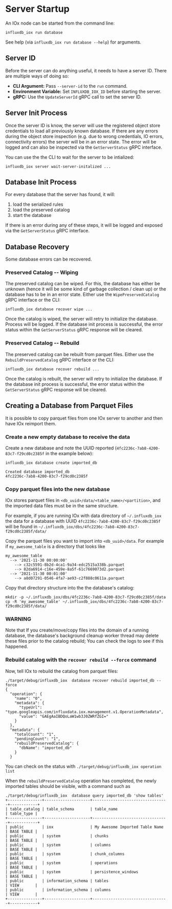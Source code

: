 # Server Startup

An IOx node can be started from the command line:

```shell
influxdb_iox run database
```

See help (via `influxdb_iox run database --help`) for arguments.


## Server ID
Before the server can do anything useful, it needs to have a server ID. There are multiple ways of doing so:

- **CLI Argument:** Pass `--server-id` to the `run` command.
- **Environment Variable:** Set `INFLUXDB_IOX_ID` before starting the server.
- **gRPC:** Use the `UpdateServerId` gRPC call to set the server ID.


## Server Init Process
Once the server ID is know, the server will use the registered object store credentials to load all previously known
database. If there are any errors during the object store inspection (e.g. due to wrong credentials, IO errors,
connectivity errors) the server will be in an error state. The error will be logged and can also be inspected via the
`GetServerStatus` gRPC interface.

You can use the the CLI to wait for the server to be intialized:

```shell
influxdb_iox server wait-server-initalized ...
```


## Database Init Process
For every database that the server has found, it will:

1. load the serialized rules
2. load the preserved catalog
3. start the database

If there is an error during any of these steps, it will be logged and exposed via the `GetServerStatus` gRPC interface.


## Database Recovery
Some database errors can be recovered.

### Preserved Catalog -- Wiping
The preserved catalog can be wiped. For this, the database has either be unknown (hence it will be some kind of garbage
collection / clean up) or the database has to be in an error state. Either use the `WipePreservedCatalog` gRPC interface
or the CLI:

```shell
influxdb_iox database recover wipe ...
```

Once the catalog is wiped, the server will retry to initialize the database. Process will be logged. If the database
init process is successful, the error status within the `GetServerStatus` gRPC response will be cleared.

### Preserved Catalog -- Rebuild
The preserved catalog can be rebuilt from parquet files. Either use the `RebuildPreservedCatalog` gRPC interface
or the CLI:

```shell
influxdb_iox database recover rebuild ...
```

Once the catalog is rebuilt, the server will retry to initialize the database. If the database
init process is successful, the error status within the `GetServerStatus` gRPC response will be cleared.


## Creating a Database from Parquet Files

It is possible to copy parquet files from one IOx server to another
and then have IOx reimport them.

### Create a new empty database to receive the data

Create a new database and note the UUID reported (`4fc2236c-7ab8-4200-83c7-f29cd0c2385f` in the example below):

```shell
influxdb_iox database create imported_db

Created database imported_db
4fc2236c-7ab8-4200-83c7-f29cd0c2385f
```

### Copy parquet files into the new database

IOx stores parquet files in `<db_uuid>/data/<table_name>/<partition>`,
and the imported data files must be in the same structure.

For example, if you are running IOx with data directory of `~/.influxdb_iox` the data
for a database with UUID `4fc2236c-7ab8-4200-83c7-f29cd0c2385f` will be found in
`~/.influxdb_iox/dbs/4fc2236c-7ab8-4200-83c7-f29cd0c2385f/data/`

Copy the parquet files you want to import into `<db_uuid>/data`. For example if `my_awesome_table` is a directory that looks like

```
my_awesome_table
  --> '2021-11-30 00:00:00'
    --> c32c5591-8b2d-4ca1-9a34-edc2515a338b.parquet
    --> 82da6914-c16e-459e-8a5f-61c7669073d2.parquet
  --> '2021-11-30 00:01:00'
    --> a8d07291-0546-4fa7-ae93-c2f888c0611a.parquet
```

Copy that directory structure into the the database's catalog:

```shell
mkdir -p ~/.influxdb_iox/dbs/4fc2236c-7ab8-4200-83c7-f29cd0c2385f/data
cp -R 'my_awesome_table' ~/.influxdb_iox/dbs/4fc2236c-7ab8-4200-83c7-f29cd0c2385f/data/
```

### WARNING

Note that If you create/move/copy files into the domain of a running database, the database's background cleanup worker thread may delete these files prior to the catalog rebuild; You can check the logs to see if this happened.

### Rebuild catalog with the `recover rebuild --force` command

Now, tell IOx to rebuild the catalog from parquet files:

```shell
./target/debug/influxdb_iox  database recover rebuild imported_db --force
{
  "operation": {
    "name": "0",
    "metadata": {
      "typeUrl": "type.googleapis.com/influxdata.iox.management.v1.OperationMetadata",
      "value": "GAEgAaIBDQoLaW1wb3J0ZWRfZGI="
    }
  },
  "metadata": {
    "totalCount": "1",
    "pendingCount": "1",
    "rebuildPreservedCatalog": {
      "dbName": "imported_db"
    }
  }
```

You can check on the status with `./target/debug/influxdb_iox operation list`

When the `rebuildPreservedCatalog` operation has completed, the newly imported tables should be visible, with a command such as

```shell
./target/debug/influxdb_iox  database query imported_db 'show tables'
+---------------+--------------------+---------------------------------+------------+
| table_catalog | table_schema       | table_name                      | table_type |
+---------------+--------------------+---------------------------------+------------+
| public        | iox                | My Awesome Imported Table Name  | BASE TABLE |
| public        | system             | chunks                          | BASE TABLE |
| public        | system             | columns                         | BASE TABLE |
| public        | system             | chunk_columns                   | BASE TABLE |
| public        | system             | operations                      | BASE TABLE |
| public        | system             | persistence_windows             | BASE TABLE |
| public        | information_schema | tables                          | VIEW       |
| public        | information_schema | columns                         | VIEW       |
+---------------+--------------------+---------------------------------+------------+
```
